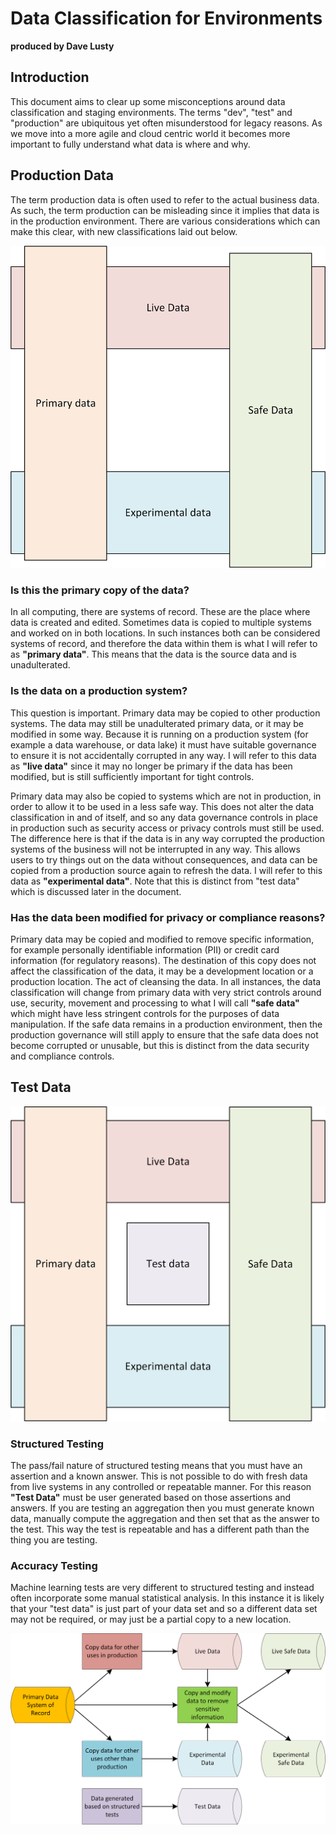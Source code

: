 # Data Classification for Environments

**produced by Dave Lusty**

## Introduction

This document aims to clear up some misconceptions around data classification and staging environments. The terms "dev", "test" and "production" are ubiquitous yet often misunderstood for legacy reasons. As we move into a more agile and cloud centric world it becomes more important to fully understand what data is where and why.

## Production Data

The term production data is often used to refer to the actual business data. As such, the term production can be misleading since it implies that data is in the production environment. There are various considerations which can make this clear, with new classifications laid out below.

![PrimarySafeLiveExperimental.png](images/PrimarySafeLiveExperimental.png)

### Is this the primary copy of the data?

In all computing, there are systems of record. These are the place where data is created and edited. Sometimes data is copied to multiple systems and worked on in both locations. In such instances both can be considered systems of record, and therefore the data within them is what I will refer to as **"primary data"**. This means that the data is the source data and is unadulterated.

### Is the data on a production system?

This question is important. Primary data may be copied to other production systems. The data may still be unadulterated primary data, or it may be modified in some way. Because it is running on a production system (for example a data warehouse, or data lake) it must have suitable governance to ensure it is not accidentally corrupted in any way. I will refer to this data as **"live data"** since it may no longer be primary if the data has been modified, but is still sufficiently important for tight controls. 

Primary data may also be copied to systems which are not in production, in order to allow it to be used in a less safe way. This does not alter the data classification in and of itself, and so any data governance controls in place in production such as security access or privacy controls must still be used. The difference here is that if the data is in any way corrupted the production systems of the business will not be interrupted in any way. This allows users to try things out on the data without consequences, and data can be copied from a production source again to refresh the data. I will refer to this data as **"experimental data"**. Note that this is distinct from "test data" which is discussed later in the document.

### Has the data been modified for privacy or compliance reasons?

Primary data may be copied and modified to remove specific information, for example personally identifiable information (PII) or credit card information (for regulatory reasons). The destination of this copy does not affect the classification of the data, it may be a development location or a production location. The act of cleansing the data. In all instances, the data classification will change from primary data with very strict controls around use, security, movement and processing to what I will call **"safe data"** which might have less stringent controls for the purposes of data manipulation. If the safe data remains in a production environment, then the production governance will still apply to ensure that the safe data does not become corrupted or unusable, but this is distinct from the data security and compliance controls.

## Test Data


![TestData.png](images/TestData.png)

### Structured Testing

The pass/fail nature of structured testing means that you must have an assertion and a known answer. This is not possible to do with fresh data from live systems in any controlled or repeatable manner. For this reason **"Test Data"** must be user generated based on those assertions and answers. If you are testing an aggregation then you must generate known data, manually compute the aggregation and then set that as the answer to the test. This way the test is repeatable and has a different path than the thing you are testing.

### Accuracy Testing

Machine learning tests are very different to structured testing and instead often incorporate some manual statistical analysis. In this instance it is likely that your "test data" is just part of your data set and so a different data set may not be required, or may just be a partial copy to a new location.

![flowchart.png](images/flowchart.png)